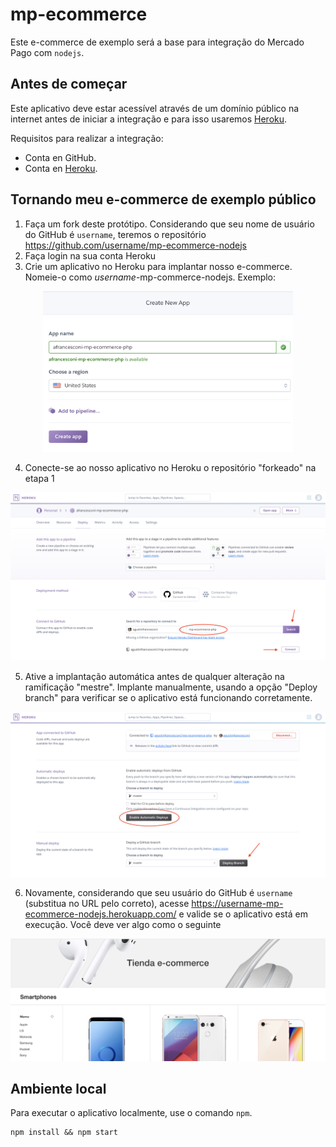 # mp-ecommerce

Este e-commerce de exemplo será a base para integração do Mercado Pago com `nodejs`.

## Antes de começar

Este aplicativo deve estar acessível através de um domínio público na internet antes de iniciar a integração e para isso usaremos [Heroku](https://heroku.com).

Requisitos para realizar a integração:

- Conta en GitHub.
- Conta en [Heroku](https://heroku.com).

## Tornando meu e-commerce de exemplo público

1. Faça um fork deste protótipo. Considerando que seu nome de usuário do GitHub é `username`, teremos o repositório https://github.com/username/mp-ecommerce-nodejs
2. Faça login na sua conta Heroku
3. Crie um aplicativo no Heroku para implantar nosso e-commerce. Nomeie-o como _username_-mp-commerce-nodejs. Exemplo:
<div style="text-align: center;" >
<img src="docs/step0.png" width=400 />
</div>

4. Conecte-se ao nosso aplicativo no Heroku o repositório "forkeado" na etapa 1
<div style="text-align: center;" >
<img src="docs/step1.png" width=800 />
</div>

5. Ative a implantação automática antes de qualquer alteração na ramificação "mestre". Implante manualmente, usando a opção "Deploy branch" para verificar se o aplicativo está funcionando corretamente.

<div style="text-align: center;" >
<img src="docs/step2.png" width=800 />
</div>

6.  Novamente, considerando que seu usuário do GitHub é `username` (substitua no URL pelo correto), acesse https://username-mp-ecommerce-nodejs.herokuapp.com/ e valide se o aplicativo está em execução. Você deve ver algo como o seguinte

<div style="text-align: center;" >
<img src="docs/step3.png" width=800 />
</div>

## Ambiente local

Para executar o aplicativo localmente, use o comando `npm`.

```
npm install && npm start
```

